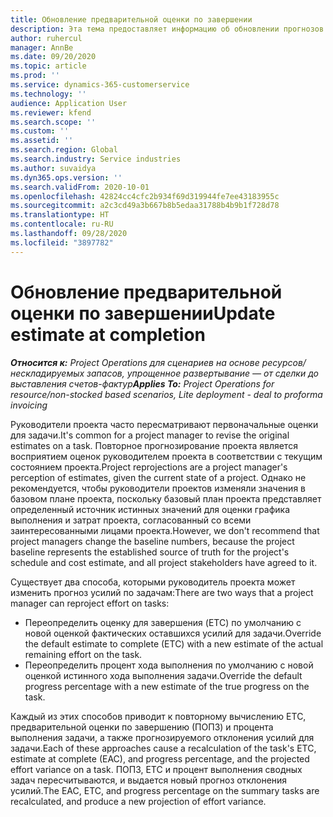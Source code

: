 ```yaml
---
title: Обновление предварительной оценки по завершении
description: Эта тема предоставляет информацию об обновлении прогнозов усилий по проекту.
author: ruhercul
manager: AnnBe
ms.date: 09/20/2020
ms.topic: article
ms.prod: ''
ms.service: dynamics-365-customerservice
ms.technology: ''
audience: Application User
ms.reviewer: kfend
ms.search.scope: ''
ms.custom: ''
ms.assetid: ''
ms.search.region: Global
ms.search.industry: Service industries
ms.author: suvaidya
ms.dyn365.ops.version: ''
ms.search.validFrom: 2020-10-01
ms.openlocfilehash: 42824cc4cfc2b934f69d319944fe7ee43183955c
ms.sourcegitcommit: a2c3cd49a3b667b8b5edaa31788b4b9b1f728d78
ms.translationtype: HT
ms.contentlocale: ru-RU
ms.lasthandoff: 09/28/2020
ms.locfileid: "3897782"
---
```

# <a name="update-estimate-at-completion"></a><span data-ttu-id="6ec7c-103">Обновление предварительной оценки по завершении</span><span class="sxs-lookup"><span data-stu-id="6ec7c-103">Update estimate at completion</span></span>

<span data-ttu-id="6ec7c-104">_**Относится к:** Project Operations для сценариев на основе ресурсов/нескладируемых запасов, упрощенное развертывание — от сделки до выставления счетов-фактур_</span><span class="sxs-lookup"><span data-stu-id="6ec7c-104">_**Applies To:** Project Operations for resource/non-stocked based scenarios, Lite deployment - deal to proforma invoicing_</span></span>

<span data-ttu-id="6ec7c-105">Руководители проекта часто пересматривают первоначальные оценки для задачи.</span><span class="sxs-lookup"><span data-stu-id="6ec7c-105">It's common for a project manager to revise the original estimates on a task.</span></span> <span data-ttu-id="6ec7c-106">Повторное прогнозирование проекта является восприятием оценок руководителем проекта в соответствии с текущим состоянием проекта.</span><span class="sxs-lookup"><span data-stu-id="6ec7c-106">Project reprojections are a project manager's perception of estimates, given the current state of a project.</span></span> <span data-ttu-id="6ec7c-107">Однако не рекомендуется, чтобы руководители проектов изменяли значения в базовом плане проекта, поскольку базовый план проекта представляет определенный источник истинных значений для оценки графика выполнения и затрат проекта, согласованный со всеми заинтересованными лицами проекта.</span><span class="sxs-lookup"><span data-stu-id="6ec7c-107">However, we don't recommend that project managers change the baseline numbers, because the project baseline represents the established source of truth for the project's schedule and cost estimate, and all project stakeholders have agreed to it.</span></span>

<span data-ttu-id="6ec7c-108">Существует два способа, которыми руководитель проекта может изменить прогноз усилий по задачам:</span><span class="sxs-lookup"><span data-stu-id="6ec7c-108">There are two ways that a project manager can reproject effort on tasks:</span></span>

- <span data-ttu-id="6ec7c-109">Переопределить оценку для завершения (ETC) по умолчанию с новой оценкой фактических оставшихся усилий для задачи.</span><span class="sxs-lookup"><span data-stu-id="6ec7c-109">Override the default estimate to complete (ETC) with a new estimate of the actual remaining effort on the task.</span></span> 
- <span data-ttu-id="6ec7c-110">Переопределить процент хода выполнения по умолчанию с новой оценкой истинного хода выполнения задачи.</span><span class="sxs-lookup"><span data-stu-id="6ec7c-110">Override the default progress percentage with a new estimate of the true progress on the task.</span></span>

<span data-ttu-id="6ec7c-111">Каждый из этих способов приводит к повторному вычислению ETC, предварительной оценки по завершению (ПОПЗ) и процента выполнения задачи, а также прогнозируемого отклонения усилий для задачи.</span><span class="sxs-lookup"><span data-stu-id="6ec7c-111">Each of these approaches cause a recalculation of the task's ETC, estimate at complete (EAC), and progress percentage, and the projected effort variance on a task.</span></span> <span data-ttu-id="6ec7c-112">ПОПЗ, ETC и процент выполнения сводных задач пересчитываются, и выдается новый прогноз отклонения усилий.</span><span class="sxs-lookup"><span data-stu-id="6ec7c-112">The EAC, ETC, and progress percentage on the summary tasks are recalculated, and produce a new projection of effort variance.</span></span>
